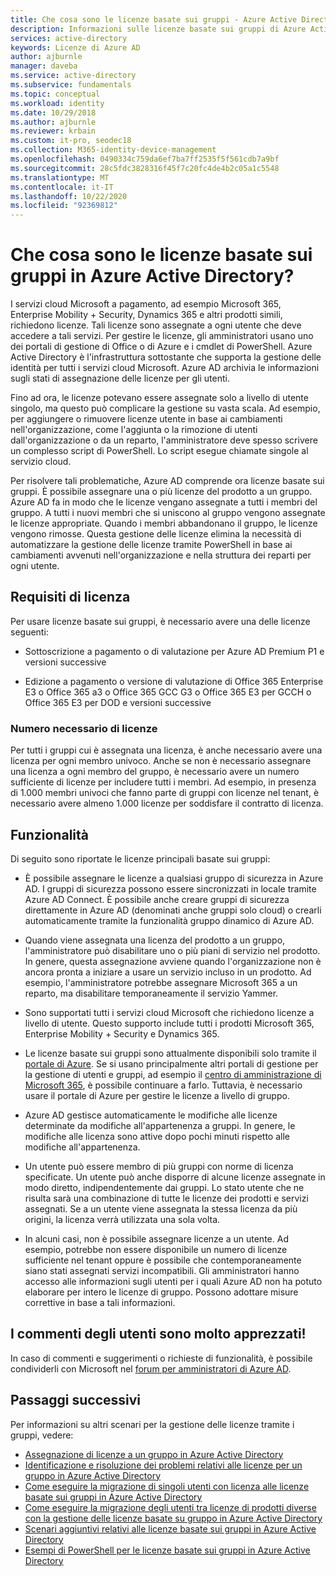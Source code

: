 ```yaml
---
title: Che cosa sono le licenze basate sui gruppi - Azure Active Directory | Microsoft Docs
description: Informazioni sulle licenze basate sui gruppi di Azure Active Directory, tra cui modalità di funzionamento e procedure consigliate.
services: active-directory
keywords: Licenze di Azure AD
author: ajburnle
manager: daveba
ms.service: active-directory
ms.subservice: fundamentals
ms.topic: conceptual
ms.workload: identity
ms.date: 10/29/2018
ms.author: ajburnle
ms.reviewer: krbain
ms.custom: it-pro, seodec18
ms.collection: M365-identity-device-management
ms.openlocfilehash: 0490334c759da6ef7ba7ff2535f5f561cdb7a9bf
ms.sourcegitcommit: 28c5fdc3828316f45f7c20fc4de4b2c05a1c5548
ms.translationtype: MT
ms.contentlocale: it-IT
ms.lasthandoff: 10/22/2020
ms.locfileid: "92369812"
---
```

# <a name="what-is-group-based-licensing-in-azure-active-directory"></a>Che cosa sono le licenze basate sui gruppi in Azure Active Directory?

I servizi cloud Microsoft a pagamento, ad esempio Microsoft 365, Enterprise Mobility + Security, Dynamics 365 e altri prodotti simili, richiedono licenze. Tali licenze sono assegnate a ogni utente che deve accedere a tali servizi. Per gestire le licenze, gli amministratori usano uno dei portali di gestione di Office o di Azure e i cmdlet di PowerShell. Azure Active Directory è l'infrastruttura sottostante che supporta la gestione delle identità per tutti i servizi cloud Microsoft. Azure AD archivia le informazioni sugli stati di assegnazione delle licenze per gli utenti.

Fino ad ora, le licenze potevano essere assegnate solo a livello di utente singolo, ma questo può complicare la gestione su vasta scala. Ad esempio, per aggiungere o rimuovere licenze utente in base ai cambiamenti nell'organizzazione, come l'aggiunta o la rimozione di utenti dall'organizzazione o da un reparto, l'amministratore deve spesso scrivere un complesso script di PowerShell. Lo script esegue chiamate singole al servizio cloud.

Per risolvere tali problematiche, Azure AD comprende ora licenze basate sui gruppi. È possibile assegnare una o più licenze del prodotto a un gruppo. Azure AD fa in modo che le licenze vengano assegnate a tutti i membri del gruppo. A tutti i nuovi membri che si uniscono al gruppo vengono assegnate le licenze appropriate. Quando i membri abbandonano il gruppo, le licenze vengono rimosse. Questa gestione delle licenze elimina la necessità di automatizzare la gestione delle licenze tramite PowerShell in base ai cambiamenti avvenuti nell'organizzazione e nella struttura dei reparti per ogni utente.

## <a name="licensing-requirements"></a>Requisiti di licenza
Per usare licenze basate sui gruppi, è necessario avere una delle licenze seguenti:

- Sottoscrizione a pagamento o di valutazione per Azure AD Premium P1 e versioni successive

- Edizione a pagamento o versione di valutazione di Office 365 Enterprise E3 o Office 365 a3 o Office 365 GCC G3 o Office 365 E3 per GCCH o Office 365 E3 per DOD e versioni successive

### <a name="required-number-of-licenses"></a>Numero necessario di licenze
Per tutti i gruppi cui è assegnata una licenza, è anche necessario avere una licenza per ogni membro univoco. Anche se non è necessario assegnare una licenza a ogni membro del gruppo, è necessario avere un numero sufficiente di licenze per includere tutti i membri. Ad esempio, in presenza di 1.000 membri univoci che fanno parte di gruppi con licenze nel tenant, è necessario avere almeno 1.000 licenze per soddisfare il contratto di licenza.

## <a name="features"></a>Funzionalità

Di seguito sono riportate le licenze principali basate sui gruppi:

- È possibile assegnare le licenze a qualsiasi gruppo di sicurezza in Azure AD. I gruppi di sicurezza possono essere sincronizzati in locale tramite Azure AD Connect. È possibile anche creare gruppi di sicurezza direttamente in Azure AD (denominati anche gruppi solo cloud) o crearli automaticamente tramite la funzionalità gruppo dinamico di Azure AD.

- Quando viene assegnata una licenza del prodotto a un gruppo, l'amministratore può disabilitare uno o più piani di servizio nel prodotto. In genere, questa assegnazione avviene quando l'organizzazione non è ancora pronta a iniziare a usare un servizio incluso in un prodotto. Ad esempio, l'amministratore potrebbe assegnare Microsoft 365 a un reparto, ma disabilitare temporaneamente il servizio Yammer.

- Sono supportati tutti i servizi cloud Microsoft che richiedono licenze a livello di utente. Questo supporto include tutti i prodotti Microsoft 365, Enterprise Mobility + Security e Dynamics 365.

- Le licenze basate sui gruppi sono attualmente disponibili solo tramite il [portale di Azure](https://portal.azure.com). Se si usano principalmente altri portali di gestione per la gestione di utenti e gruppi, ad esempio il [centro di amministrazione di Microsoft 365](https://admin.microsoft.com), è possibile continuare a farlo. Tuttavia, è necessario usare il portale di Azure per gestire le licenze a livello di gruppo.

- Azure AD gestisce automaticamente le modifiche alle licenze determinate da modifiche all'appartenenza a gruppi. In genere, le modifiche alle licenza sono attive dopo pochi minuti rispetto alle modifiche all'appartenenza.

- Un utente può essere membro di più gruppi con norme di licenza specificate. Un utente può anche disporre di alcune licenze assegnate in modo diretto, indipendentemente dai gruppi. Lo stato utente che ne risulta sarà una combinazione di tutte le licenze dei prodotti e servizi assegnati. Se a un utente viene assegnata la stessa licenza da più origini, la licenza verrà utilizzata una sola volta.

- In alcuni casi, non è possibile assegnare licenze a un utente. Ad esempio, potrebbe non essere disponibile un numero di licenze sufficiente nel tenant oppure è possibile che contemporaneamente siano stati assegnati servizi incompatibili. Gli amministratori hanno accesso alle informazioni sugli utenti per i quali Azure AD non ha potuto elaborare per intero le licenze di gruppo. Possono adottare misure correttive in base a tali informazioni.

## <a name="your-feedback-is-welcome"></a>I commenti degli utenti sono molto apprezzati!

In caso di commenti e suggerimenti o richieste di funzionalità, è possibile condividerli con Microsoft nel [forum per amministratori di Azure AD](https://feedback.azure.com/forums/169401-azure-active-directory?category_id=162510).

## <a name="next-steps"></a>Passaggi successivi

Per informazioni su altri scenari per la gestione delle licenze tramite i gruppi, vedere:

* [Assegnazione di licenze a un gruppo in Azure Active Directory](../enterprise-users/licensing-groups-assign.md)
* [Identificazione e risoluzione dei problemi relativi alle licenze per un gruppo in Azure Active Directory](../enterprise-users/licensing-groups-resolve-problems.md)
* [Come eseguire la migrazione di singoli utenti con licenza alle licenze basate sui gruppi in Azure Active Directory](../enterprise-users/licensing-groups-migrate-users.md)
* [Come eseguire la migrazione degli utenti tra licenze di prodotti diverse con la gestione delle licenze basate su gruppo in Azure Active Directory](../enterprise-users/licensing-groups-change-licenses.md)
* [Scenari aggiuntivi relativi alle licenze basate sui gruppi in Azure Active Directory](../enterprise-users/licensing-group-advanced.md)
* [Esempi di PowerShell per le licenze basate sui gruppi in Azure Active Directory](../enterprise-users/licensing-ps-examples.md)
